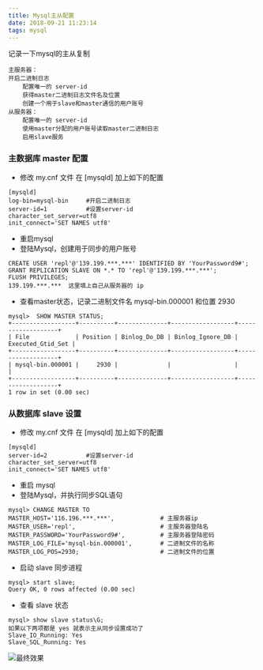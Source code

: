 ```yaml
---
title: Mysql主从配置
date: 2018-09-21 11:23:14
tags: mysql
---
```


记录一下mysql的主从复制

```
主服务器：
开启二进制日志
    配置唯一的 server-id
    获得master二进制日志文件名及位置
    创建一个用于slave和master通信的用户账号
从服务器：
    配置唯一的 server-id
    使用master分配的用户账号读取master二进制日志
    启用slave服务
```

<!--more-->
### 主数据库 master 配置
* 修改 my.cnf 文件 在 [mysqld] 加上如下的配置

```
[mysqld]
log-bin=mysql-bin     #开启二进制日志
server-id=1           #设置server-id
character_set_server=utf8
init_connect='SET NAMES utf8'
```
* 重启mysql
* 登陆Mysql，创建用于同步的用户账号

```
CREATE USER 'repl'@'139.199.***.***' IDENTIFIED BY 'YourPassword9#';
GRANT REPLICATION SLAVE ON *.* TO 'repl'@'139.199.***.***';
FLUSH PRIVILEGES;
139.199.***.***  这里填上自己从服务器的 ip 
```
* 查看master状态，记录二进制文件名 mysql-bin.000001 和位置 2930

```
mysql>  SHOW MASTER STATUS;
+------------------+----------+--------------+------------------+-------------------+
| File             | Position | Binlog_Do_DB | Binlog_Ignore_DB | Executed_Gtid_Set |
+------------------+----------+--------------+------------------+-------------------+
| mysql-bin.000001 |     2930 |              |                  |                   |
+------------------+----------+--------------+------------------+-------------------+
1 row in set (0.00 sec)
```

### 从数据库 slave 设置
* 修改 my.cnf 文件 在 [mysqld] 加上如下的配置

```
[mysqld]
server-id=2           #设置server-id
character_set_server=utf8
init_connect='SET NAMES utf8'
```
* 重启 mysql
* 登陆Mysql，并执行同步SQL语句

```
mysql> CHANGE MASTER TO
MASTER_HOST='116.196.***.***',             # 主服务器ip
MASTER_USER='repl',                        # 主服务器登陆名
MASTER_PASSWORD='YourPassword9#',          # 主服务器登陆密码
MASTER_LOG_FILE='mysql-bin.000001',        # 二进制文件的名称
MASTER_LOG_POS=2930;                       # 二进制文件的位置
```
* 启动 slave 同步进程

```
mysql> start slave;
Query OK, 0 rows affected (0.00 sec)
```
* 查看 slave 状态

```
mysql> show slave status\G;
如果以下两项都是 yes 就表示主从同步设置成功了
Slave_IO_Running: Yes
Slave_SQL_Running: Yes
```
![最终效果](https://ws4.sinaimg.cn/large/006tNbRwgy1fvh6fy3jd2g30z50i2e29.gif)

